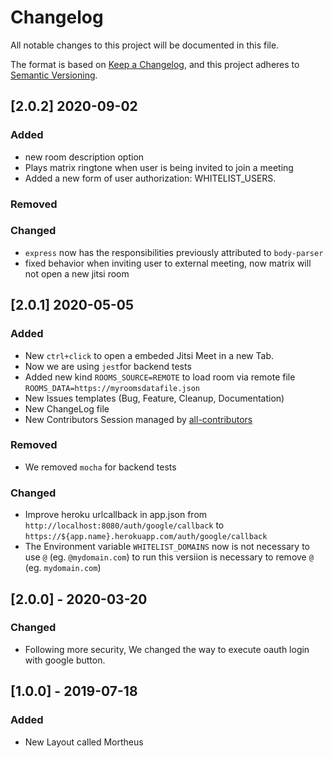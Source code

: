 # Changelog
All notable changes to this project will be documented in this file.

The format is based on [Keep a Changelog](https://keepachangelog.com/en/1.0.0/),
and this project adheres to [Semantic Versioning](https://semver.org/spec/v2.0.0.html).

## [2.0.2] 2020-09-02
### Added
- new room description option
- Plays matrix ringtone when user is being invited to join a meeting
- Added a new form of user authorization: WHITELIST_USERS.

### Removed

### Changed
- `express` now has the responsibilities previously attributed to `body-parser`
- fixed behavior when inviting user to external meeting, now matrix will not open a new jitsi room


## [2.0.1] 2020-05-05
### Added
- New `ctrl+click` to open a embeded Jitsi Meet in a new Tab.
- Now we are using `jest`for backend tests
- Added new kind `ROOMS_SOURCE=REMOTE` to load room via remote file `ROOMS_DATA=https://myroomsdatafile.json`
- New Issues templates (Bug, Feature, Cleanup, Documentation)
- New ChangeLog file 
- New Contributors Session managed by [all-contributors](https://github.com/all-contributors/all-contributors)
   
### Removed
- We removed `mocha` for backend tests 

### Changed
- Improve heroku urlcallback in app.json from `http://localhost:8080/auth/google/callback` to `https://${app.name}.herokuapp.com/auth/google/callback`
- The Environment variable `WHITELIST_DOMAINS` now is not necessary to use `@` (eg. `@mydomain.com`) to run this versiion is necessary to remove `@` (eg. `mydomain.com`)

## [2.0.0] - 2020-03-20
### Changed
- Following more security, We changed the way to execute oauth login with google button. 

## [1.0.0] - 2019-07-18
### Added
- New Layout called Mortheus  
